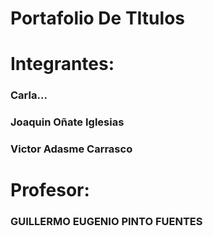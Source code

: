 ﻿# Portafolio De TItulos

 # Integrantes:
 ### Carla...
 ### Joaquin Oñate Iglesias
 ### Victor Adasme Carrasco

# Profesor:
### GUILLERMO EUGENIO PINTO FUENTES
